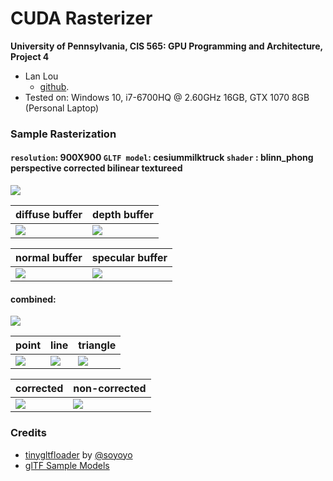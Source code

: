 CUDA Rasterizer
===============

**University of Pennsylvania, CIS 565: GPU Programming and Architecture, Project 4**

* Lan Lou
	*  [github](https://github.com/LanLou123).
* Tested on: Windows 10, i7-6700HQ @ 2.60GHz 16GB, GTX 1070 8GB (Personal Laptop)

### Sample Rasterization

#### ```resolution```: 900X900 ```GLTF model```: cesiummilktruck ```shader``` : blinn_phong perspective corrected bilinear textureed
![](https://github.com/LanLou123/Project4-CUDA-Rasterizer/raw/master/renders/truck.gif)


diffuse buffer|depth buffer|
------------|--------
![](https://github.com/LanLou123/Project4-CUDA-Rasterizer/raw/master/renders/diffuse.gif) | ![](https://github.com/LanLou123/Project4-CUDA-Rasterizer/raw/master/renders/depth.gif)  

normal buffer|specular buffer|
------------|--------
![](https://github.com/LanLou123/Project4-CUDA-Rasterizer/raw/master/renders/normal.gif) | ![](https://github.com/LanLou123/Project4-CUDA-Rasterizer/raw/master/renders/spec.gif)

#### combined:
![](https://github.com/LanLou123/Project4-CUDA-Rasterizer/raw/master/renders/res.gif)

point|line|triangle
-----|----|-----
![](https://github.com/LanLou123/Project4-CUDA-Rasterizer/raw/master/renders/p.gif) | ![](https://github.com/LanLou123/Project4-CUDA-Rasterizer/raw/master/renders/line.gif) | ![](https://github.com/LanLou123/Project4-CUDA-Rasterizer/raw/master/renders/lamm.gif)


corrected|non-corrected
-----|----
![](https://github.com/LanLou123/Project4-CUDA-Rasterizer/raw/master/renders/yes.gif) | ![](https://github.com/LanLou123/Project4-CUDA-Rasterizer/raw/master/renders/non.gif)




### Credits

* [tinygltfloader](https://github.com/syoyo/tinygltfloader) by [@soyoyo](https://github.com/syoyo)
* [glTF Sample Models](https://github.com/KhronosGroup/glTF/blob/master/sampleModels/README.md)
